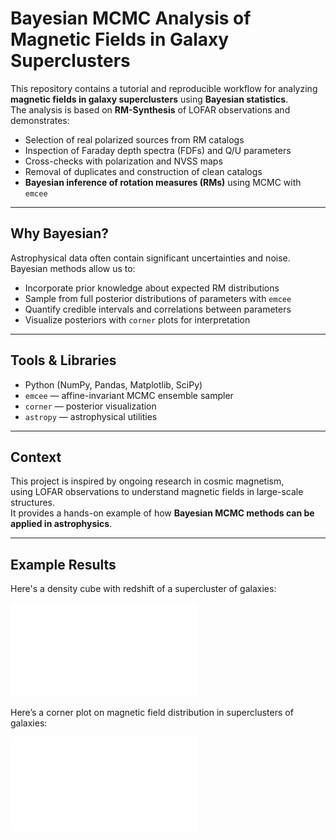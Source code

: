 # Bayesian MCMC Analysis of Magnetic Fields in Galaxy Superclusters

This repository contains a tutorial and reproducible workflow for analyzing **magnetic fields in galaxy superclusters** using **Bayesian statistics**.  
The analysis is based on **RM-Synthesis** of LOFAR observations and demonstrates:

- Selection of real polarized sources from RM catalogs
- Inspection of Faraday depth spectra (FDFs) and Q/U parameters
- Cross-checks with polarization and NVSS maps
- Removal of duplicates and construction of clean catalogs
- **Bayesian inference of rotation measures (RMs)** using MCMC with `emcee`

---

## Why Bayesian?
Astrophysical data often contain significant uncertainties and noise.  
Bayesian methods allow us to:
- Incorporate prior knowledge about expected RM distributions
- Sample from full posterior distributions of parameters with `emcee`
- Quantify credible intervals and correlations between parameters
- Visualize posteriors with `corner` plots for interpretation

---

## Tools & Libraries
- Python (NumPy, Pandas, Matplotlib, SciPy)
- `emcee` — affine-invariant MCMC ensemble sampler
- `corner` — posterior visualization
- `astropy` — astrophysical utilities

---

## Context
This project is inspired by ongoing research in cosmic magnetism,  
using LOFAR observations to understand magnetic fields in large-scale structures.  
It provides a hands-on example of how **Bayesian MCMC methods can be applied in astrophysics**.

---

## Example Results

Here's a density cube with redshift of a supercluster of galaxies:

![Density Map](images_results/density_map.pdf)

Here’s a corner plot on magnetic field distribution in superclusters of galaxies:

![Corner Plot of Posterior](images_results/corner_plot.pdf)

